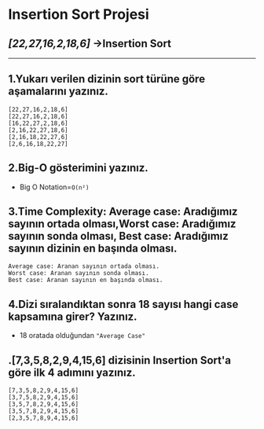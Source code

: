 # Insertion Sort Projesi
##  *[22,27,16,2,18,6]* ->Insertion Sort
-----
## 1.Yukarı verilen dizinin sort türüne göre aşamalarını yazınız.

```
[22,27,16,2,18,6] 
[22,27,16,2,18,6]
[16,22,27,2,18,6]
[2,16,22,27,18,6]
[2,16,18,22,27,6]
[2,6,16,18,22,27]

```
## 2.Big-O gösterimini yazınız.
* Big O Notation=`O(n²)`
  
## 3.Time Complexity: Average case: Aradığımız sayının ortada olması,Worst case: Aradığımız sayının sonda olması, Best case: Aradığımız sayının dizinin en başında olması.  
```
Average case: Aranan sayının ortada olması.
Worst case: Aranan sayının sonda olması.
Best case: Aranan sayının en başında olması.
```

## 4.Dizi sıralandıktan sonra 18 sayısı hangi case kapsamına girer? Yazınız.
* 18 oratada olduğundan `"Average Case"`

## .**[7,3,5,8,2,9,4,15,6]** dizisinin Insertion Sort'a göre ilk 4 adımını yazınız.
```
[7,3,5,8,2,9,4,15,6]
[3,7,5,8,2,9,4,15,6]
[3,5,7,8,2,9,4,15,6]
[3,5,7,8,2,9,4,15,6]
[2,3,5,7,8,9,4,15,6]

```